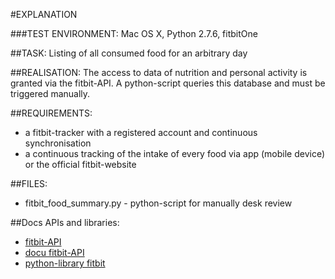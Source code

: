 #EXPLANATION

###TEST ENVIRONMENT: 
Mac OS X, Python 2.7.6, fitbitOne

##TASK: 
Listing of all consumed food for an arbitrary day


##REALISATION:
The access to data of nutrition and personal activity is granted via the fitbit-API.  A python-script queries this database and must be triggered manually.

##REQUIREMENTS:
* a fitbit-tracker with a registered account and continuous synchronisation
* a continuous tracking of the intake of every food via app (mobile device) or the official fitbit-website

##FILES:
* fitbit_food_summary.py - python-script for manually desk review

##Docs APIs and libraries:
* [fitbit-API](http://dev.fitbit.com)
* [docu fitbit-API](https://wiki.fitbit.com/display/API/Fitbit+API)
* [python-library fitbit](https://pypi.python.org/pypi/fitbit/0.1.0)




